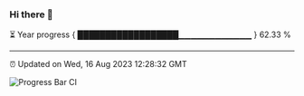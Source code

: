 ### Hi there 👋

⏳ Year progress { ██████████████████▁▁▁▁▁▁▁▁▁▁▁▁ } 62.33 %

---

⏰ Updated on Wed, 16 Aug 2023 12:28:32 GMT

![Progress Bar CI](https://github.com/liununu/liununu/workflows/Progress%20Bar%20CI/badge.svg)
